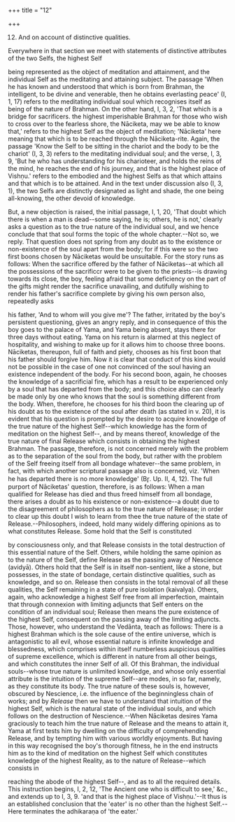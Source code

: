 +++
title = "12"

+++


12. And on account of distinctive qualities.

Everywhere in that section we meet with statements of distinctive attributes of the two Selfs, the highest Self

being represented as the object of meditation and attainment, and the individual Self as the meditating and attaining subject. The passage 'When he has known and understood that which is born from Brahman, the intelligent, to be divine and venerable, then he obtains everlasting peace' (I, 1, 17) refers to the meditating individual soul which recognises itself as being of the nature of Brahman. On the other hand, I, 3, 2, 'That which is a bridge for sacrificers. the highest imperishable Brahman for those who wish to cross over to the fearless shore, the Nāciketa, may we be able to know that,' refers to the highest Self as the object of meditation; 'Nāciketa' here meaning that which is to be reached through the Nāciketa-rite. Again, the passage 'Know the Self to be sitting in the chariot and the body to be the chariot' (I, 3, 3) refers to the meditating individual soul; and the verse, I, 3, 9, 'But he who has understanding for his charioteer, and holds the reins of the mind, he reaches the end of his journey, and that is the highest place of Vishṇu.' refers to the embodied and the highest Selfs as that which attains and that which is to be attained. And in the text under discussion also (I, 3, 1), the two Selfs are distinctly designated as light and shade, the one being all-knowing, the other devoid of knowledge.

But, a new objection is raised, the initial passage, I, 1, 20, 'That doubt which there is when a man is dead--some saying, he is; others, he is not,' clearly asks a question as to the true nature of the individual soul, and we hence conclude that that soul forms the topic of the whole chapter.--Not so, we reply. That question does not spring from any doubt as to the existence or non-existence of the soul apart from the body; for if this were so the two first boons chosen by Nāciketas would be unsuitable. For the story runs as follows: When the sacrifice offered by the father of Nāciketas--at which all the possessions of the sacrificcr were to be given to the priests--is drawing towards its close, the boy, feeling afraid that some deficiency on the part of the gifts might render the sacrifice unavailing, and dutifully wishing to render his father's sacrifice complete by giving his own person also, repeatedly asks

his father, 'And to whom will you give me'? The father, irritated by the boy's persistent questioning, gives an angry reply, and in consequence of this the boy goes to the palace of Yama, and Yama being absent, stays there for three days without eating. Yama on his return is alarmed at this neglect of hospitality, and wishing to make up for it allows him to choose three boons. Nāciketas, thereupon, full of faith and piety, chooses as his first boon that his father should forgive him. Now it is clear that conduct of this kind would not be possible in the case of one not convinced of the soul having an existence independent of the body. For his second boon, again, he chooses the knowledge of a sacrificial fire, which has a result to be experienced only by a soul that has departed from the body; and this choice also can clearly be made only by one who knows that the soul is something different from the body. When, therefore, he chooses for his third boon the clearing up of his doubt as to the existence of the soul after death (as stated in v. 20), it is evident that his question is prompted by the desire to acquire knowledge of the true nature of the highest Self--which knowledge has the form of meditation on the highest Self--, and by means thereof, knowledge of the true nature of final Release which consists in obtaining the highest Brahman. The passage, therefore, is not concerned merely with the problem as to the separation of the soul from the body, but rather with the problem of the Self freeing itself from all bondage whatever--the same problem, in fact, with which another scriptural passage also is concerned, viz. 'When he has departed there is no more knowledge' (Br̥. Up. II, 4, 12). The full purport of Nāciketas' question, therefore, is as follows: When a man qualified for Release has died and thus freed himself from all bondage, there arises a doubt as to his existence or non-existence--a doubt due to the disagreement of philosophers as to the true nature of Release; in order to clear up this doubt I wish to learn from thee the true nature of the state of Release.--Philosophers, indeed, hold many widely differing opinions as to what constitutes Release. Some hold that the Self is constituted

by consciousness only, and that Release consists in the total destruction of this essential nature of the Self. Others, while holding the same opinion as to the nature of the Self, define Release as the passing away of Nescience (avidyā). Others hold that the Self is in itself non-sentient, like a stone, but possesses, in the state of bondage, certain distinctive qualities, such as knowledge, and so on. Release then consists in the total removal of all these qualities, the Self remaining in a state of pure isolation (kaivalya). Others, again, who acknowledge a highest Self free from all imperfection, maintain that through connexion with limiting adjuncts that Self enters on the condition of an individual soul; Release then means the pure existence of the highest Self, consequent on the passing away of the limiting adjuncts. Those, however, who understand the Vedānta, teach as follows: There is a highest Brahman which is the sole cause of the entire universe, which is antagonistic to all evil, whose essential nature is infinite knowledge and blessedness, which comprises within itself numberless auspicious qualities of supreme excellence, which is different in nature from all other beings, and which constitutes the inner Self of all. Of this Brahman, the individual souls--whose true nature is unlimited knowledge, and whose only essential attribute is the intuition of the supreme Self--are modes, in so far, namely, as they constitute its body. The true nature of these souls is, however, obscured by Nescience, i.e. the influence of the beginningless chain of works; and by _Release_ then we have to understand that intuition of the highest Self, which is the natural state of the individual souls, and which follows on the destruction of Nescience.--When Nāciketas desires Yama graciously to teach him the true nature of Release and the means to attain it, Yama at first tests him by dwelling on the difficulty of comprehending Release, and by tempting him with various worldly enjoyments. But having in this way recognised the boy's thorough fitness, he in the end instructs him as to the kind of meditation on the highest Self which constitutes knowledge of the highest Reality, as to the nature of Release--which consists in

reaching the abode of the highest Self--, and as to all the required details. This instruction begins, I, 2, 12, 'The Ancient one who is difficult to see,' &c., and extends up to I, 3, 9. 'and that is the highest place of Vishṇu.'--It thus is an established conclusion that the 'eater' is no other than the highest Self.--Here terminates the adhikaraṇa of 'the eater.'

